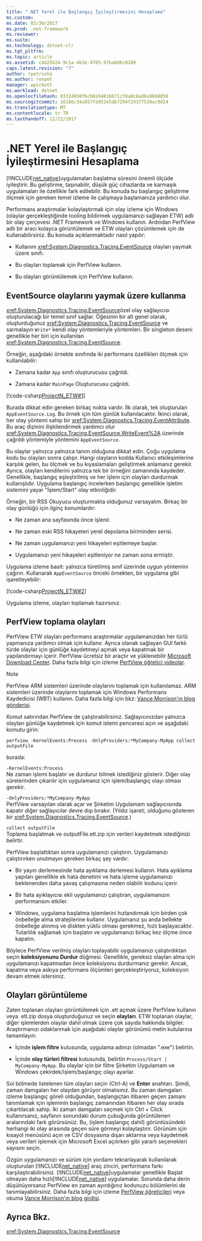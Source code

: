 ```yaml
---
title: ".NET Yerel ile Başlangıç İyileştirmesini Hesaplama"
ms.custom: 
ms.date: 03/30/2017
ms.prod: .net-framework
ms.reviewer: 
ms.suite: 
ms.technology: dotnet-clr
ms.tgt_pltfrm: 
ms.topic: article
ms.assetid: c4d25b24-9c1a-4b3e-9705-97ba0d6c0289
caps.latest.revision: "7"
author: rpetrusha
ms.author: ronpet
manager: wpickett
ms.workload: dotnet
ms.openlocfilehash: 03324850fbcb0264816b71cf8a8c6ad6a9688058
ms.sourcegitcommit: 16186c34a957fdd52e5db7294f291f7530ac9d24
ms.translationtype: MT
ms.contentlocale: tr-TR
ms.lasthandoff: 12/22/2017
---
```

# <a name="measuring-startup-improvement-with-net-native"></a>.NET Yerel ile Başlangıç İyileştirmesini Hesaplama
[!INCLUDE[net_native](../../../includes/net-native-md.md)]uygulamaları başlatma süresini önemli ölçüde iyileştirir. Bu geliştirme, taşınabilir, düşük güç cihazlarda ve karmaşık uygulamaları ile özellikle fark edilebilir. Bu konuda bu başlangıç geliştirme ölçmek için gereken temel izleme ile çalışmaya başlamanıza yardımcı olur.  
  
 Performans araştırmalar kolaylaştırmak için olay izleme için Windows (olaylar gerçekleştiğinde tooling bildirmek uygulamanızı sağlayan ETW) adlı bir olay çerçevesi .NET Framework ve Windows kullanın. Ardından PerfView adlı bir aracı kolayca görüntülemek ve ETW olayları çözümlemek için de kullanabilirsiniz. Bu konuda açıklanmaktadır nasıl yapılır:  
  
-   Kullanım <xref:System.Diagnostics.Tracing.EventSource> olayları yaymak üzere sınıfı.  
  
-   Bu olayları toplamak için PerfView kullanın.  
  
-   Bu olayları görüntülemek için PerfView kullanın.  
  
## <a name="using-eventsource-to-emit-events"></a>EventSource olaylarını yaymak üzere kullanma  
 <xref:System.Diagnostics.Tracing.EventSource>özel olay sağlayıcısı oluşturulacağı bir temel sınıf sağlar. Öğesinin bir alt genel olarak, oluşturduğunuz <xref:System.Diagnostics.Tracing.EventSource> ve sarmalayın `Write*` kendi olay yöntemleriyle yöntemleri. Bir singleton deseni genellikle her biri için kullanılan <xref:System.Diagnostics.Tracing.EventSource>.  
  
 Örneğin, aşağıdaki örnekte sınıfında iki performans özellikleri ölçmek için kullanılabilir:  
  
-   Zamana kadar `App` sınıfı oluşturucusu çağrıldı.  
  
-   Zamana kadar `MainPage` Oluşturucusu çağrıldı.  
  
 [!code-csharp[ProjectN_ETW#1](../../../samples/snippets/csharp/VS_Snippets_CLR/projectn_etw/cs/etw1.cs#1)]  
  
 Burada dikkat edin gereken birkaç nokta vardır. İlk olarak, tek oluşturulan `AppEventSource.Log`. Bu örnek için tüm günlük kullanılacaktır. İkinci olarak, her olay yöntemi sahip bir <xref:System.Diagnostics.Tracing.EventAttribute>. Bu araç dizinini ilişkilendirmek yardımcı olur <xref:System.Diagnostics.Tracing.EventSource.WriteEvent%2A> üzerinde çağrıldı yöntemiyle yöntemini `AppEventSource`.  
  
 Bu olaylar yalnızca yalnızca tanım olduğuna dikkat edin. Çoğu uygulama kodu bu olayları sonra çalışır. Hangi olayların kodda Kullanıcı etkileşimlerine karşılık gelen, bu ölçmek ve bu kıyaslamaları geliştirmek anlamanız gerekir. Ayrıca, olayları kendilerini yalnızca tek bir örneğini zamanında kaydeder. Genellikle, başlangıç eşleştirilmiş ve her işlem için olayları durdurmak kullanışlıdır. Uygulama başlangıç incelerken başlangıç genellikle işletim sistemini yayar "İşlem/Start" olay etkinliğidir.  
  
 Örneğin, bir RSS Okuyucu oluşturmakta olduğunuz varsayalım. Birkaç bir olay günlüğü için ilginç konumlardır:  
  
-   Ne zaman ana sayfasında önce işlenir.  
  
-   Ne zaman eski RSS hikayeleri yerel depolama biriminden serisi.  
  
-   Ne zaman uygulamanızı yeni hikayeleri eşitlemeye başlar.  
  
-   Uygulamanızı yeni hikayeleri eşitleniyor ne zaman sona ermiştir.  
  
 Uygulama izleme basit: yalnızca türetilmiş sınıf üzerinde uygun yöntemini çağırın. Kullanarak `AppEventSource` önceki örnekten, bir uygulama gibi işaretleyebilir:  
  
 [!code-csharp[ProjectN_ETW#2](../../../samples/snippets/csharp/VS_Snippets_CLR/projectn_etw/cs/etw2.cs#2)]  
  
 Uygulama izleme, olayları toplamak hazırsınız.  
  
## <a name="gathering-events-with-perfview"></a>PerfView toplama olayları  
 PerfView ETW olayları performans araştırmalar uygulamanızdan her türlü yapmanıza yardımcı olmak için kullanır. Ayrıca olanak sağlayan GUI farklı türde olaylar için günlüğe kaydetmeyi açmak veya kapatmak bir yapılandırmayı içerir. PerfView ücretsiz bir araçtır ve yüklenebilir [Microsoft Download Center](http://www.microsoft.com/download/details.aspx?id=28567). Daha fazla bilgi için izleme [PerfView öğretici videolar](http://channel9.msdn.com/Series/PerfView-Tutorial).  
  
> [!NOTE]
>  PerfView ARM sistemleri üzerinde olaylarını toplamak için kullanılamaz. ARM sistemleri üzerinde olaylarını toplamak için Windows Performans Kaydedicisi (WBT) kullanın. Daha fazla bilgi için bkz: [Vance Morrison'ın blog gönderisi](http://blogs.msdn.com/b/vancem/archive/2012/12/19/collecting-etw-perfview-data-on-an-windows-rt-winrt-arm-surface-device.aspx).  
  
 Komut satırından PerfView de çalıştırabilirsiniz. Sağlayıcınızdan yalnızca olayları günlüğe kaydetmek için komut istemi penceresi açın ve aşağıdaki komutu girin:  
  
```  
perfview -KernelEvents:Process -OnlyProviders:*MyCompany-MyApp collect outputFile   
```  
  
 burada:  
  
 `-KernelEvents:Process`  
 Ne zaman işlemi başlatır ve durdurur bilmek istediğiniz gösterir. Diğer olay sürelerinden çıkarılır için uygulamanız için işlem/başlangıç olayı olması gerekir.  
  
 `-OnlyProviders:*MyCompany-MyApp`  
 PerfView varsayılan olarak açar ve Şirketim Uygulamam sağlayıcısında kapatır diğer sağlayıcılar devre dışı bırakır.  (Yıldız işareti, olduğunu gösteren bir <xref:System.Diagnostics.Tracing.EventSource>.)  
  
 `collect outputFile`  
 Toplama başlatmak ve outputFile.etl.zip için verileri kaydetmek istediğinizi belirtir.  
  
 PerfView başlattıktan sonra uygulamanızı çalıştırın. Uygulamanızı çalıştırırken unutmayın gereken birkaç şey vardır:  
  
-   Bir yayın derlemesinde hata ayıklama derlemesi kullanın. Hata ayıklama yapıları genellikle ek hata denetimi ve hata işleme uygulamanızı beklenenden daha yavaş çalışmasına neden olabilir kodunu içerir.  
  
-   Bir hata ayıklayıcısı ekli uygulamanızı çalıştıran, uygulamanızın performansını etkiler.  
  
-   Windows, uygulama başlatma işlemlerini hızlandırmak için birden çok önbelleğe alma stratejilerine kullanır. Uygulamanız şu anda bellekte önbelleğe alınmış ve diskten yüklü olması gerekmez, hızlı başlayacaktır. Tutarlılık sağlamak için başlatın ve uygulamanızı birkaç kez ölçme önce kapatın.  
  
 Böylece PerfView verilmiş olayları toplayabilir uygulamanızı çalıştırdıktan seçin **koleksiyonunu Durdur** düğmesi. Genellikle, gereksiz olayları alma için uygulamanızı kapatmadan önce koleksiyonu durdurmanız gerekir. Ancak, kapatma veya askıya performans ölçümleri gerçekleştiriyoruz, koleksiyon devam etmek istersiniz.  
  
## <a name="displaying-the-events"></a>Olayları görüntüleme  
 Zaten toplanan olayları görüntülemek için .etl açmak üzere PerfView kullanın veya. etl.zip dosya oluşturduğunuz ve seçin **olayları**. ETW toplanan olaylar, diğer işlemlerden olaylar dahil olmak üzere çok sayıda hakkında bilgiler. Araştırmanızı odaklanmak için aşağıdaki olaylar görünümü metin kutularına tamamlayın:  
  
-   İçinde **işlem filtre** kutusunda, uygulama adınızı (olmadan ".exe") belirtin.  
  
-   İçinde **olay türleri filtresi** kutusunda, belirtin `Process/Start | MyCompany-MyApp`. Bu olaylar için bir filtre Şirketim Uygulamam ve Windows çekirdek/işlem/başlangıç olayı ayarlar.  
  
 Sol bölmede listelenen tüm olayları seçin (Ctrl-A) ve **Enter** anahtarı. Şimdi, zaman damgaları her olaydan görüyor olmalısınız. Bu zaman damgaları izleme başlangıç göreli olduğundan, başlangıçtan itibaren geçen zamanı tanımlamak için işleminin başlangıç zamanından itibaren her olay sırada çıkartılacak sahip. İki zaman damgaları seçmek için Ctrl + Click kullanırsanız, sayfanın sonundaki durum çubuğunda görüntülenen aralarındaki fark görürsünüz. Bu, (işlem başlangıç dahil) görüntüsündeki herhangi iki olay arasında geçen süre görmeyi kolaylaştırır. Görünüm için kısayol menüsünü açın ve CSV dosyasına dışarı aktarma veya kaydetmek veya verileri işlemek için Microsoft Excel açılırken gibi yararlı seçenekleri sayısını seçin.  
  
 Özgün uygulamanızı ve sürüm için yordamı tekrarlayarak kullanılarak oluşturulan [!INCLUDE[net_native](../../../includes/net-native-md.md)] araç zinciri, performans farkı karşılaştırabilirsiniz.   [!INCLUDE[net_native](../../../includes/net-native-md.md)]uygulamalar genellikle Başlat olmayan daha hızlı[!INCLUDE[net_native](../../../includes/net-native-md.md)] uygulamalar. Sorunda daha derin düşünüyorsanız PerfView en zaman ayırdığınız kodunuzu bölümlerini de tanımlayabilirsiniz. Daha fazla bilgi için izleme [PerfView öğreticileri](http://channel9.msdn.com/Series/PerfView-Tutorial) veya okuma [Vance Morrison'ın blog girdisi](http://blogs.msdn.com/b/vancem/archive/2011/12/28/publication-of-the-perfview-performance-analysis-tool.aspx).  
  
## <a name="see-also"></a>Ayrıca Bkz.  
 <xref:System.Diagnostics.Tracing.EventSource>
